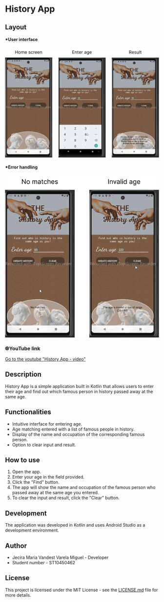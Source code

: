 # History App

## Layout

#### \*User interface

![enter image description here](https://raw.githubusercontent.com/JeciraMiguel/HistoryApp/main/screenshot/User%20interface.png?token=GHSAT0AAAAAACQYESOSQ32HNMP3NGGXE7FEZQVLGCA)

#### \*Error handling

![enter image description here](https://raw.githubusercontent.com/JeciraMiguel/HistoryApp/main/screenshot/Error%20handling.png?token=GHSAT0AAAAAACQYESOSN7F6YO3Y64UFEOJSZQVLHTA)

### 🌐YouTube link

[Go to the youtube "History App - video"](https://www.youtube.com/watch?v=k-NKGtJs0s0/)

## Description

History App is a simple application built in Kotlin that allows users to enter their age and find out which famous person in history passed away at the same age.

## Functionalities

- Intuitive interface for entering age.
- Age matching entered with a list of famous people in history.
- Display of the name and occupation of the corresponding famous person.
- Option to clear input and result.

## How to use

1. Open the app.
2. Enter your age in the field provided.
3. Click the "Find" button.
4. The app will show the name and occupation of the famous person who passed away at the same age you entered.
5. To clear the input and result, click the "Clear" button.

## Development

The application was developed in Kotlin and uses Android Studio as a development environment.

## Author

- Jecira Maria Vandest Varela Miguel - Developer
- Student number - ST10450462

## License

This project is licensed under the MIT License - see the [LICENSE.md](https://chat.openai.com/c/LICENSE.md) file for more details.
